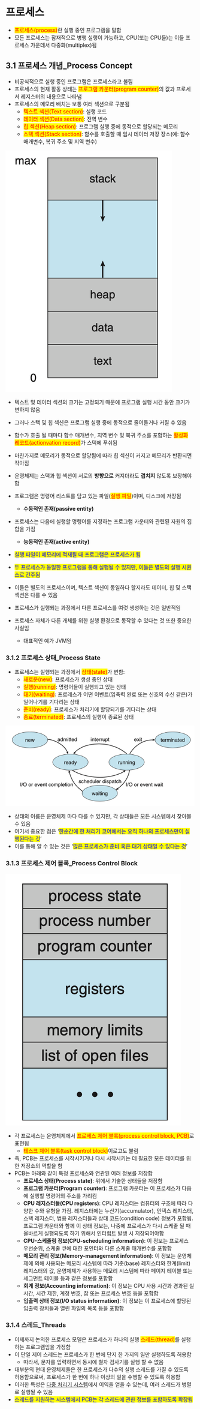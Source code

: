 # 프로세스



* <mark style="color:red;">프로세스(process)</mark>란 실행 중인 프로그램을 말함
* 모든 프로세스는 잠재적으로 병행 실행이 가능하고, CPU(또는 CPU들)는 이들 프로세스 가운데서 다중화(multiplex)됨

## 3.1 프로세스 개념\_Process Concept

* 비공식적으로 실행 중인 프로그램은 프로세스라고 불림
* 프로세스의 현재 활동 상태는 <mark style="color:red;">프로그램 카운터(program counter)</mark>의 값과 프로세서 레지스터의 내용으로 나타냄
* 프로세스의 메모리 배치는 보통 여러 섹션으로 구분됨
  * <mark style="color:red;">텍스트 섹션(Text section)</mark>: 실행 코드
  * <mark style="color:red;">데이터 섹션(Data section)</mark>: 전역 변수
  * <mark style="color:red;">힙 섹션(Heap section)</mark>: 프로그램 실행 중에 동적으로 할당되는 메모리
  * <mark style="color:red;">스택 섹션(Stack section)</mark>: 함수를 호출할 때 임시 데이터 저장 장소(예: 함수 매개변수, 복귀 주소 및 지역 변수)

![메모리에 상주하고 있는 프로세스의 레이아웃](../../.gitbook/assets/Untitled-17.png)

* 텍스트 및 데이터 섹션의 크기는 고정되기 때문에 프로그램 실행 시간 동안 크기가 변하지 않음
* 그러나 스택 및 힙 섹션은 프로그램 실행 중에 동적으로 줄어들거나 커질 수 있음
* 함수가 호출 될 때마다 함수 매개변수, 지역 변수 및 복귀 주소를 포함하는 <mark style="color:red;">활성화 레코드(actionvation record)</mark>가 스택에 푸쉬됨
* 마찬가지로 메모리가 동적으로 할당됨에 따라 힙 섹션이 커지고 메모리가 반환되면 작아짐
* 운영체제는 스택과 힙 섹션이 서로의 **방향으로** 커지더라도 **겹치지** 않도록 보장해야함



* 프로그램은 명령어 리스트를 담고 있는 파일(<mark style="color:red;">실행 파일</mark>)이며, 디스크에 저장됨
  * **수동적인 존재(passive entity)**
* 프로세스는 다음에 실행할 명령어를 지정하는 프로그램 카운터와 관련된 자원의 집합을 가짐
  * **능동적인 존재(active entity)**
* <mark style="color:blue;">실행 파일이 메모리에 적재될 때 프로그램은 프로세스가 됨</mark>



* <mark style="color:blue;">두 프로세스가 동일한 프로그램을 통해 실행될 수 있지만, 이들은 별도의 실행 시퀀스로 간주됨</mark>
* 이들은 별도의 프로세스이며, 텍스트 섹션이 동일하다 할지라도 데이터, 힙 및 스택 섹션은 다를 수 있음



* 프로세스가 실행되는 과정에서 다른 프로세스를 여럿 생성하는 것은 일반적임
* 프로세스 자체가 다른 개체를 위한 실행 환경으로 동작할 수 있다는 것 또한 중요한 사실임
  * 대표적인 예가 JVM임

### 3.1.2 프로세스 상태\_Process State

* 프로세스는 실행되는 과정에서 <mark style="color:red;">상태(state)</mark>가 변함:
  * <mark style="color:red;">새로운(new)</mark>: 프로세스가 생성 중인 상태
  * <mark style="color:red;">실행(running)</mark>: 명령어들이 실행되고 있는 상태
  * <mark style="color:red;">대기(waiting)</mark>: 프로레스가 어떤 이벤트(입축력 완료 또는 신호의 수신 같은)가 일어나기를 기다리는 상태
  * <mark style="color:red;">준비(ready)</mark>: 프로세스가 처리기에 할당되기를 기다리는 상태
  * <mark style="color:red;">종료(terminated)</mark>: 프로세스의 실행이 종료된 상태

![](../../.gitbook/assets/Untitled-18.png)

* 상태의 이름은 운영체제 마다 다를 수 있지만, 각 상태들은 모든 시스템에서 찾아볼 수 있음
* 여기서 중요한 점은 ‘<mark style="color:blue;">한순간에 한 처리기 코어에서는 오직 하나의 프로세스만이 실행된다는 것</mark>’
* 이를 통해 알 수 있는 것은 ‘<mark style="color:blue;">많은 프로세스가 준비 혹은 대기 상태일 수 있다는 것</mark>’

### 3.1.3 프로세스 제어 블록\_Process Control Block

![PCB](../../.gitbook/assets/Untitled-19.png)

* 각 프로세스는 운영체제에서 <mark style="color:red;">프로세스 제어 블록(process control block, PCB)</mark>로 표현됨
  * <mark style="color:red;">테스크 제어 블록(task control block)</mark>이로고도 불림
* 즉, PCB는 프로세스를 시작시키거나 다시 시작시키는 데 필요한 모든 데이터를 위한 저장소의 역할을 함
* PCB는 아래와 같이 특정 프로세스와 연관된 여러 정보를 저장함
  * **프로세스 상태(Process state)**: 위에서 기술한 상태들을 저장함
  * **프로그램 카운터(Program counter)**: 프로그램 카운터는 이 프로세스가 다음에 실행할 명령어의 주소를 가리킴
  * **CPU 레지스터들(CPU registers)**: CPU 레지스터는 컴퓨터의 구조에 따라 다양한 수와 유형을 가짐. 레지스터에는 누산기(accumulator), 인덱스 레지스터, 스택 레지스터, 범용 레지스터들과 상태 코드(condition code) 정보가 포함됨. 프로그램 카운터와 함께 이 상태 정보는, 나중에 프로세스가 다시 스케줄 될 때 올바르게 실행되도록 하기 위해서 인터럽트 발생 시 저장되어야함
  * **CPU-스케줄링 정보(CPU-scheduling information)**: 이 정보는 프로세스 우선순위, 스케줄 큐에 대한 포인터와 다른 스케줄 매개변수를 포함함
  * **메모리 관리 정보(Memory-management information)**: 이 정보는 운영체제에 의해 사용되는 메모리 시스템에 따라 기준(base) 레지스터와 한계(limit) 레지스터의 값, 운영체제가 사용하는 메모리 시스템에 따라 페이지 테이블 또는 세그먼트 테이블 등과 같은 정보를 포함함
  * **회계 정보(Accounting information)**: 이 정보는 CPU 사용 시간과 경과된 실시간, 시간 제한, 계정 번호, 잡 또는 프로세스 번호 등을 포함함
  * **입출력 상태 정보(I/O status information)**: 이 정보는 이 프로세스에 할당된 입출력 장치들과 열린 파일의 목록 등을 포함함

### 3.1.4 스레드\_Threads

* 이제까지 논의한 프로세스 모델은 프로세스가 하나의 실행 <mark style="color:red;">스레드(thread)</mark>를 실행하는 프로그램임을 가정함
* 이 단일 제어 스레드는 프로세스가 한 번에 단지 한 가지의 일만 실행하도록 허용함
  * 따라서, 문자를 입력하면서 동시에 철자 검사기를 실행 할 수 없음
* 대부분의 현대 운영체제들은 한 프로세스가 다수의 실행 스레드를 가질 수 있도록 허용함으로써, 프로세스가 한 번에 하나 이상의 일을 수행할 수 있도록 허용함
* 이러한 특성은 [다중 처리기 시스템](https://app.gitbook.com/s/6s8PBLsFpflfD85fhlnn/\~/changes/qCbzJ6FuM3s7bFF1XGpb/os/concepts/undefined#1.3.2-\_multiprocessor-systems)에서 이익을 얻을 수 있는데, 여러 스레드가 병렬로 실행될 수 있음
* <mark style="color:blue;">스레드를 지원하는 시스템에서 PCB는 각 스레드에 관한 정보를 포함하도록 확장됨</mark>
